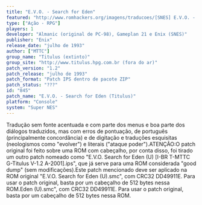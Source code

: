 ```yaml
---
title: "E.V.O. - Search for Eden"
featured: "http://www.romhackers.org/imagens/traducoes/[SNES] E.V.O. - Search for Eden - Titulus - 1.png"
type: ["Ação - RPG"]
players: 1
developer: "Almanic (original de PC-98), Gameplan 21 e Enix (SNES)"
publisher: "Enix"
release_date: "julho de 1993"
author: ["MTTC"]
group_name: "Titulus (extinto)"
group_site: "http://www.titulus.hpg.com.br (fora do ar)"
patch_version: "1.2"
patch_release: "julho de 1993"
patch_format: "Patch IPS dentro de pacote ZIP"
patch_status: "???"
id: "845"
patch_name: "E.V.O. - Search for Eden (Titulus)"
platform: "Console"
system: "Super NES"
---
```


Tradução sem fonte acentuada e com parte dos menus e boa parte dos diálogos traduzidos, mas com erros de pontuação, de português (principalmente concordância) e de digitação e traduções esquisitas (neologismos como "evolver") e literais ("ataque poder").ATENÇÃO:O patch original foi feito sobre uma ROM com cabeçalho, por conta disso, foi tirado um outro patch nomeado como "E.V.O. Search for Eden (U) [I-BR T-MTTC G-Titulus V-1.2 A-2001].ips", que já serve para uma ROM considerada "good dump" (sem modificações).Este patch mencionado deve ser aplicado na ROM original "E.V.O. Search for Eden (U).smc", com CRC32 DD49911E. Para usar o patch original, basta por um cabeçalho de 512 bytes nessa ROM.Eden (U).smc", com CRC32 DD49911E. Para usar o patch original, basta por um cabeçalho de 512 bytes nessa ROM.